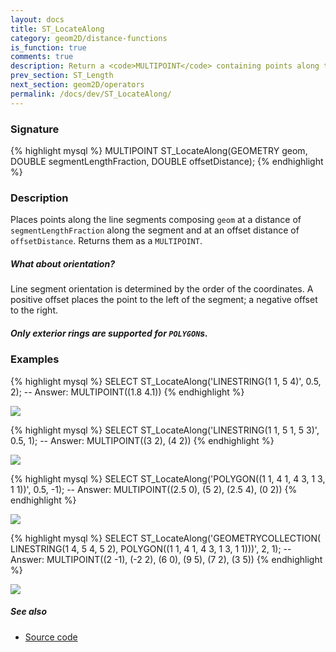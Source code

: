```yaml
---
layout: docs
title: ST_LocateAlong
category: geom2D/distance-functions
is_function: true
comments: true
description: Return a <code>MULTIPOINT</code> containing points along the line segments of a Geometry at a given segment length fraction and offset distance
prev_section: ST_Length
next_section: geom2D/operators
permalink: /docs/dev/ST_LocateAlong/
---
```


### Signature

{% highlight mysql %}
MULTIPOINT ST_LocateAlong(GEOMETRY geom,
                          DOUBLE segmentLengthFraction,
                          DOUBLE offsetDistance);
{% endhighlight %}

### Description

Places points along the line segments composing `geom` at a distance of
`segmentLengthFraction` along the segment and at an offset distance of
`offsetDistance`. Returns them as a `MULTIPOINT`.

<div class="note">
  <h5>What about orientation?</h5>
  <p>Line segment orientation is determined by the order of the coordinates. A
  positive offset places the point to the left of the segment; a negative
  offset to the right.</p>
</div>

<div class="note warning">
  <h5>Only exterior rings are supported for <code>POLYGON</code>s.</h5>
</div>

### Examples

{% highlight mysql %}
SELECT ST_LocateAlong('LINESTRING(1 1, 5 4)', 0.5, 2);
-- Answer: MULTIPOINT((1.8 4.1))
{% endhighlight %}

<img class="displayed" src="../ST_LocateAlong_0.png"/>

{% highlight mysql %}
SELECT ST_LocateAlong('LINESTRING(1 1, 5 1, 5 3)', 0.5, 1);
-- Answer: MULTIPOINT((3 2), (4 2))
{% endhighlight %}

<img class="displayed" src="../ST_LocateAlong_1.png"/>

{% highlight mysql %}
SELECT ST_LocateAlong('POLYGON((1 1, 4 1, 4 3, 1 3, 1 1))', 0.5, -1);
-- Answer: MULTIPOINT((2.5 0), (5 2), (2.5 4), (0 2))
{% endhighlight %}

<img class="displayed" src="../ST_LocateAlong_2.png"/>

{% highlight mysql %}
SELECT ST_LocateAlong('GEOMETRYCOLLECTION(
                           LINESTRING(1 4, 5 4, 5 2),
                           POLYGON((1 1, 4 1, 4 3, 1 3, 1 1)))',
                      2, 1);
-- Answer: MULTIPOINT((2 -1), (-2 2), (6 0), (9 5), (7 2), (3 5))
{% endhighlight %}

<img class="displayed" src="../ST_LocateAlong_3.png"/>

##### See also

* <a href="https://github.com/irstv/H2GIS/blob/master/h2spatial-ext/src/main/java/org/h2gis/h2spatialext/function/spatial/distance/ST_LocateAlong.java" target="_blank">Source code</a>
